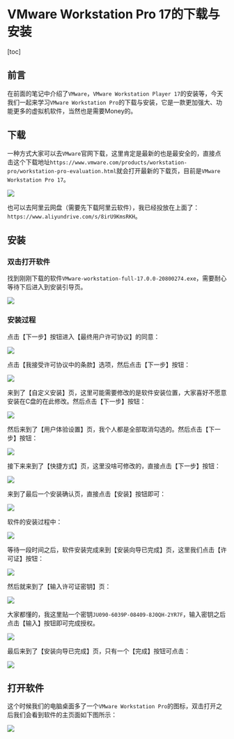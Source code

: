 # VMware Workstation Pro 17的下载与安装

[toc]

## 前言

在前面的笔记中介绍了`VMware`，`VMware Workstation Player 17`的安装等，今天我们一起来学习`VMware Workstation Pro`的下载与安装，它是一款更加强大、功能更多的虚拟机软件，当然也是需要Money的。

## 下载

一种方式大家可以去`VMware`官网下载，这里肯定是最新的也是最安全的，直接点击这个下载地址`https://www.vmware.com/products/workstation-pro/workstation-pro-evaluation.html`就会打开最新的下载页，目前是`VMware Workstation Pro 17`。

![](./images/05-vmware-pro-evaluation.png)

也可以去阿里云网盘（需要先下载阿里云软件），我已经投放在上面了：`https://www.aliyundrive.com/s/8irU9KmsRKH`。

## 安装

### 双击打开软件

找到刚刚下载的软件`VMware-workstation-full-17.0.0-20800274.exe`，需要耐心等待下后进入到安装引导页。

![](./images/05-install-welcome.png)

### 安装过程

点击【下一步】按钮进入【最终用户许可协议】的同意：

![](./images/05-install-welcome-next.png)

点击【我接受许可协议中的条款】选项，然后点击【下一步】按钮：

![](./images/05-install-accept-user-pro.png)

来到了【自定义安装】页，这里可能需要修改的是软件安装位置，大家喜好不愿意安装在C盘的在此修改。然后点击【下一步】按钮：

![](./images/05-install-customizer.png)

然后来到了【用户体验设置】页，我个人都是全部取消勾选的。然后点击【下一步】按钮：

![](./images/05-install-user-experience.png)

接下来来到了【快捷方式】页，这里没啥可修改的，直接点击【下一步】按钮：

![](./images/05-install-shortcut.png)

来到了最后一个安装确认页，直接点击【安装】按钮即可：

![](./images/05-install-all-prepared.png)

软件的安装过程中：

![](./images/05-install-process.png)

等待一段时间之后，软件安装完成来到【安装向导已完成】页，这里我们点击【许可证】按钮：

![](./images/05-install-license.png)

然后就来到了【输入许可证密钥】页：

![](./images/05-install-key-1.png)

大家都懂的，我这里贴一个密钥`JU090-6039P-08409-8J0QH-2YR7F`，输入密钥之后点击【输入】按钮即可完成授权。

![](./images/05-install-key-2.png)

最后来到了【安装向导已完成】页，只有一个【完成】按钮可点击：

![](./images/05-install-finish.png)

## 打开软件

这个时候我们的电脑桌面多了一个`VMware Workstation Pro`的图标，双击打开之后我们会看到软件的主页面如下图所示：

![](./images/05-vmware-pro-main-ui.png)

